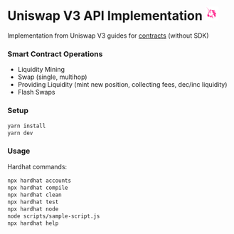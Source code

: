 # Uniswap V3 API Implementation <img src=".docs/logo.png" width=30/>

Implementation from Uniswap V3 guides for [contracts](https://docs.uniswap.org/protocol/guides/local-environment) (without SDK)

### Smart Contract Operations

- Liquidity Mining
- Swap (single, multihop)
- Providing Liquidity (mint new position, collecting fees, dec/inc liquidity)
- Flash Swaps

### Setup

```
yarn install
yarn dev
```

### Usage

Hardhat commands:

```shell
npx hardhat accounts
npx hardhat compile
npx hardhat clean
npx hardhat test
npx hardhat node
node scripts/sample-script.js
npx hardhat help
```
